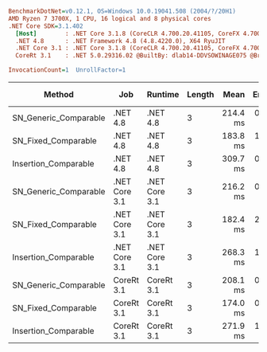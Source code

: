 ``` ini

BenchmarkDotNet=v0.12.1, OS=Windows 10.0.19041.508 (2004/?/20H1)
AMD Ryzen 7 3700X, 1 CPU, 16 logical and 8 physical cores
.NET Core SDK=3.1.402
  [Host]        : .NET Core 3.1.8 (CoreCLR 4.700.20.41105, CoreFX 4.700.20.41903), X64 RyuJIT
  .NET 4.8      : .NET Framework 4.8 (4.8.4220.0), X64 RyuJIT
  .NET Core 3.1 : .NET Core 3.1.8 (CoreCLR 4.700.20.41105, CoreFX 4.700.20.41903), X64 RyuJIT
  CoreRt 3.1    : .NET 5.0.29316.02 @BuiltBy: dlab14-DDVSOWINAGE075 @Branch: master @Commit: 40be8b7e2598b2ccb827fd90cd30c0e2d4496941, X64 AOT

InvocationCount=1  UnrollFactor=1  

```
|                Method |           Job |       Runtime | Length |     Mean |   Error |  StdDev | Gen 0 | Gen 1 | Gen 2 | Allocated |
|---------------------- |-------------- |-------------- |------- |---------:|--------:|--------:|------:|------:|------:|----------:|
| SN_Generic_Comparable |      .NET 4.8 |      .NET 4.8 |      3 | 214.4 ms | 0.50 ms | 0.45 ms |     - |     - |     - |         - |
|   SN_Fixed_Comparable |      .NET 4.8 |      .NET 4.8 |      3 | 183.8 ms | 1.49 ms | 1.39 ms |     - |     - |     - |         - |
|  Insertion_Comparable |      .NET 4.8 |      .NET 4.8 |      3 | 309.7 ms | 0.98 ms | 0.91 ms |     - |     - |     - |         - |
| SN_Generic_Comparable | .NET Core 3.1 | .NET Core 3.1 |      3 | 216.2 ms | 0.99 ms | 0.93 ms |     - |     - |     - |    1384 B |
|   SN_Fixed_Comparable | .NET Core 3.1 | .NET Core 3.1 |      3 | 182.4 ms | 2.53 ms | 2.37 ms |     - |     - |     - |    1336 B |
|  Insertion_Comparable | .NET Core 3.1 | .NET Core 3.1 |      3 | 268.3 ms | 1.16 ms | 1.09 ms |     - |     - |     - |         - |
| SN_Generic_Comparable |    CoreRt 3.1 |    CoreRt 3.1 |      3 | 208.1 ms | 0.87 ms | 0.81 ms |     - |     - |     - |         - |
|   SN_Fixed_Comparable |    CoreRt 3.1 |    CoreRt 3.1 |      3 | 174.0 ms | 0.93 ms | 0.72 ms |     - |     - |     - |         - |
|  Insertion_Comparable |    CoreRt 3.1 |    CoreRt 3.1 |      3 | 271.9 ms | 1.37 ms | 1.28 ms |     - |     - |     - |         - |

